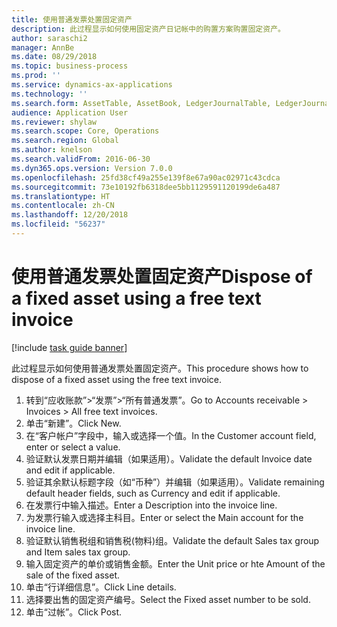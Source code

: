 ```yaml
---
title: 使用普通发票处置固定资产
description: 此过程显示如何使用固定资产日记帐中的购置方案购置固定资产。
author: saraschi2
manager: AnnBe
ms.date: 08/29/2018
ms.topic: business-process
ms.prod: ''
ms.service: dynamics-ax-applications
ms.technology: ''
ms.search.form: AssetTable, AssetBook, LedgerJournalTable, LedgerJournalTransAsset, SysQueryForm
audience: Application User
ms.reviewer: shylaw
ms.search.scope: Core, Operations
ms.search.region: Global
ms.author: knelson
ms.search.validFrom: 2016-06-30
ms.dyn365.ops.version: Version 7.0.0
ms.openlocfilehash: 25fd38cf49a255e139f8e67a90ac02971c43cdca
ms.sourcegitcommit: 73e10192fb6318dee5bb1129591120199de6a487
ms.translationtype: HT
ms.contentlocale: zh-CN
ms.lasthandoff: 12/20/2018
ms.locfileid: "56237"
---
```

# <a name="dispose-of-a-fixed-asset-using-a-free-text-invoice"></a><span data-ttu-id="81b06-103">使用普通发票处置固定资产</span><span class="sxs-lookup"><span data-stu-id="81b06-103">Dispose of a fixed asset using a free text invoice</span></span>

[!include [task guide banner](../../includes/task-guide-banner.md)]

<span data-ttu-id="81b06-104">此过程显示如何使用普通发票处置固定资产。</span><span class="sxs-lookup"><span data-stu-id="81b06-104">This procedure shows how to dispose of a fixed asset using the free text invoice.</span></span>

1. <span data-ttu-id="81b06-105">转到“应收账款”>“发票”>“所有普通发票”。</span><span class="sxs-lookup"><span data-stu-id="81b06-105">Go to Accounts receivable > Invoices > All free text invoices.</span></span>
2. <span data-ttu-id="81b06-106">单击“新建”。</span><span class="sxs-lookup"><span data-stu-id="81b06-106">Click New.</span></span>
3. <span data-ttu-id="81b06-107">在“客户帐户”字段中，输入或选择一个值。</span><span class="sxs-lookup"><span data-stu-id="81b06-107">In the Customer account field, enter or select a value.</span></span>
4. <span data-ttu-id="81b06-108">验证默认发票日期并编辑（如果适用）。</span><span class="sxs-lookup"><span data-stu-id="81b06-108">Validate the default Invoice date and edit if applicable.</span></span>
5. <span data-ttu-id="81b06-109">验证其余默认标题字段（如“币种”）并编辑（如果适用）。</span><span class="sxs-lookup"><span data-stu-id="81b06-109">Validate remaining default header fields, such as Currency and edit if applicable.</span></span>
6. <span data-ttu-id="81b06-110">在发票行中输入描述。</span><span class="sxs-lookup"><span data-stu-id="81b06-110">Enter a Description into the invoice line.</span></span>
7. <span data-ttu-id="81b06-111">为发票行输入或选择主科目。</span><span class="sxs-lookup"><span data-stu-id="81b06-111">Enter or select the Main account for the invoice line.</span></span>
8. <span data-ttu-id="81b06-112">验证默认销售税组和销售税(物料)组。</span><span class="sxs-lookup"><span data-stu-id="81b06-112">Validate the default Sales tax group and Item sales tax group.</span></span>
9. <span data-ttu-id="81b06-113">输入固定资产的单价或销售金额。</span><span class="sxs-lookup"><span data-stu-id="81b06-113">Enter the Unit price or hte Amount of the sale of the fixed asset.</span></span>
10. <span data-ttu-id="81b06-114">单击“行详细信息”。</span><span class="sxs-lookup"><span data-stu-id="81b06-114">Click Line details.</span></span>  
11. <span data-ttu-id="81b06-115">选择要出售的固定资产编号。</span><span class="sxs-lookup"><span data-stu-id="81b06-115">Select the Fixed asset number to be sold.</span></span>
12. <span data-ttu-id="81b06-116">单击“过帐”。</span><span class="sxs-lookup"><span data-stu-id="81b06-116">Click Post.</span></span>

